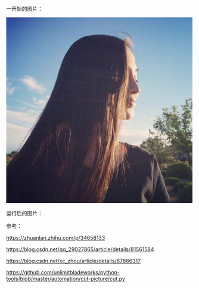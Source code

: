 一开始的图片：


![Instance Segmentation Sample](img/renwu.jpg)



运行后的图片：





参考：

https://zhuanlan.zhihu.com/p/34658133

https://blog.csdn.net/qq_29027865/article/details/81561584

https://blog.csdn.net/xc_zhou/article/details/87866317

https://github.com/unlimitbladeworks/python-tools/blob/master/automation/cut-picture/cut.py
